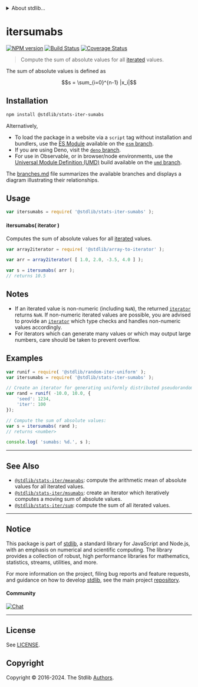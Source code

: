 <!--

@license Apache-2.0

Copyright (c) 2019 The Stdlib Authors.

Licensed under the Apache License, Version 2.0 (the "License");
you may not use this file except in compliance with the License.
You may obtain a copy of the License at

   http://www.apache.org/licenses/LICENSE-2.0

Unless required by applicable law or agreed to in writing, software
distributed under the License is distributed on an "AS IS" BASIS,
WITHOUT WARRANTIES OR CONDITIONS OF ANY KIND, either express or implied.
See the License for the specific language governing permissions and
limitations under the License.

-->


<details>
  <summary>
    About stdlib...
  </summary>
  <p>We believe in a future in which the web is a preferred environment for numerical computation. To help realize this future, we've built stdlib. stdlib is a standard library, with an emphasis on numerical and scientific computation, written in JavaScript (and C) for execution in browsers and in Node.js.</p>
  <p>The library is fully decomposable, being architected in such a way that you can swap out and mix and match APIs and functionality to cater to your exact preferences and use cases.</p>
  <p>When you use stdlib, you can be absolutely certain that you are using the most thorough, rigorous, well-written, studied, documented, tested, measured, and high-quality code out there.</p>
  <p>To join us in bringing numerical computing to the web, get started by checking us out on <a href="https://github.com/stdlib-js/stdlib">GitHub</a>, and please consider <a href="https://opencollective.com/stdlib">financially supporting stdlib</a>. We greatly appreciate your continued support!</p>
</details>

# itersumabs

[![NPM version][npm-image]][npm-url] [![Build Status][test-image]][test-url] [![Coverage Status][coverage-image]][coverage-url] <!-- [![dependencies][dependencies-image]][dependencies-url] -->

> Compute the sum of absolute values for all [iterated][mdn-iterator-protocol] values.

<section class="intro">

The sum of absolute values is defined as

<!-- <equation class="equation" label="eq:sum_absolute_values" align="center" raw="s = \sum_{i=0}^{n-1} |x_i|" alt="Equation for the sum of absolute values."> -->

```math
s = \sum_{i=0}^{n-1} |x_i|
```

<!-- <div class="equation" align="center" data-raw-text="s = \sum_{i=0}^{n-1} |x_i|" data-equation="eq:sum_absolute_values">
    <img src="https://cdn.jsdelivr.net/gh/stdlib-js/stdlib@e7ac225deb396ee6d2b4d5fc1a2faa645582349f/lib/node_modules/@stdlib/stats/iter/sumabs/docs/img/equation_sum_absolute_values.svg" alt="Equation for the sum of absolute values.">
    <br>
</div> -->

<!-- </equation> -->

</section>

<!-- /.intro -->

<!-- Package usage documentation. -->

<section class="installation">

## Installation

```bash
npm install @stdlib/stats-iter-sumabs
```

Alternatively,

-   To load the package in a website via a `script` tag without installation and bundlers, use the [ES Module][es-module] available on the [`esm` branch][esm-url].
-   If you are using Deno, visit the [`deno` branch][deno-url].
-   For use in Observable, or in browser/node environments, use the [Universal Module Definition (UMD)][umd] build available on the [`umd` branch][umd-url].

The [branches.md][branches-url] file summarizes the available branches and displays a diagram illustrating their relationships.

</section>

<section class="usage">

## Usage

```javascript
var itersumabs = require( '@stdlib/stats-iter-sumabs' );
```

#### itersumabs( iterator )

Computes the sum of absolute values for all [iterated][mdn-iterator-protocol] values.

```javascript
var array2iterator = require( '@stdlib/array-to-iterator' );

var arr = array2iterator( [ 1.0, 2.0, -3.5, 4.0 ] );

var s = itersumabs( arr );
// returns 10.5
```

</section>

<!-- /.usage -->

<!-- Package usage notes. Make sure to keep an empty line after the `section` element and another before the `/section` close. -->

<section class="notes">

## Notes

-   If an iterated value is non-numeric (including `NaN`), the returned [`iterator`][mdn-iterator-protocol] returns `NaN`. If non-numeric iterated values are possible, you are advised to provide an [`iterator`][mdn-iterator-protocol] which type checks and handles non-numeric values accordingly.
-   For iterators which can generate many values or which may output large numbers, care should be taken to prevent overflow.

</section>

<!-- /.notes -->

<!-- Package usage examples. -->

<section class="examples">

## Examples

<!-- eslint no-undef: "error" -->

```javascript
var runif = require( '@stdlib/random-iter-uniform' );
var itersumabs = require( '@stdlib/stats-iter-sumabs' );

// Create an iterator for generating uniformly distributed pseudorandom numbers:
var rand = runif( -10.0, 10.0, {
    'seed': 1234,
    'iter': 100
});

// Compute the sum of absolute values:
var s = itersumabs( rand );
// returns <number>

console.log( 'sumabs: %d.', s );
```

</section>

<!-- /.examples -->

<!-- Section to include cited references. If references are included, add a horizontal rule *before* the section. Make sure to keep an empty line after the `section` element and another before the `/section` close. -->

<section class="references">

</section>

<!-- /.references -->

<!-- Section for related `stdlib` packages. Do not manually edit this section, as it is automatically populated. -->

<section class="related">

* * *

## See Also

-   <span class="package-name">[`@stdlib/stats-iter/meanabs`][@stdlib/stats/iter/meanabs]</span><span class="delimiter">: </span><span class="description">compute the arithmetic mean of absolute values for all iterated values.</span>
-   <span class="package-name">[`@stdlib/stats-iter/msumabs`][@stdlib/stats/iter/msumabs]</span><span class="delimiter">: </span><span class="description">create an iterator which iteratively computes a moving sum of absolute values.</span>
-   <span class="package-name">[`@stdlib/stats-iter/sum`][@stdlib/stats/iter/sum]</span><span class="delimiter">: </span><span class="description">compute the sum of all iterated values.</span>

</section>

<!-- /.related -->

<!-- Section for all links. Make sure to keep an empty line after the `section` element and another before the `/section` close. -->


<section class="main-repo" >

* * *

## Notice

This package is part of [stdlib][stdlib], a standard library for JavaScript and Node.js, with an emphasis on numerical and scientific computing. The library provides a collection of robust, high performance libraries for mathematics, statistics, streams, utilities, and more.

For more information on the project, filing bug reports and feature requests, and guidance on how to develop [stdlib][stdlib], see the main project [repository][stdlib].

#### Community

[![Chat][chat-image]][chat-url]

---

## License

See [LICENSE][stdlib-license].


## Copyright

Copyright &copy; 2016-2024. The Stdlib [Authors][stdlib-authors].

</section>

<!-- /.stdlib -->

<!-- Section for all links. Make sure to keep an empty line after the `section` element and another before the `/section` close. -->

<section class="links">

[npm-image]: http://img.shields.io/npm/v/@stdlib/stats-iter-sumabs.svg
[npm-url]: https://npmjs.org/package/@stdlib/stats-iter-sumabs

[test-image]: https://github.com/stdlib-js/stats-iter-sumabs/actions/workflows/test.yml/badge.svg?branch=main
[test-url]: https://github.com/stdlib-js/stats-iter-sumabs/actions/workflows/test.yml?query=branch:main

[coverage-image]: https://img.shields.io/codecov/c/github/stdlib-js/stats-iter-sumabs/main.svg
[coverage-url]: https://codecov.io/github/stdlib-js/stats-iter-sumabs?branch=main

<!--

[dependencies-image]: https://img.shields.io/david/stdlib-js/stats-iter-sumabs.svg
[dependencies-url]: https://david-dm.org/stdlib-js/stats-iter-sumabs/main

-->

[chat-image]: https://img.shields.io/gitter/room/stdlib-js/stdlib.svg
[chat-url]: https://app.gitter.im/#/room/#stdlib-js_stdlib:gitter.im

[stdlib]: https://github.com/stdlib-js/stdlib

[stdlib-authors]: https://github.com/stdlib-js/stdlib/graphs/contributors

[umd]: https://github.com/umdjs/umd
[es-module]: https://developer.mozilla.org/en-US/docs/Web/JavaScript/Guide/Modules

[deno-url]: https://github.com/stdlib-js/stats-iter-sumabs/tree/deno
[umd-url]: https://github.com/stdlib-js/stats-iter-sumabs/tree/umd
[esm-url]: https://github.com/stdlib-js/stats-iter-sumabs/tree/esm
[branches-url]: https://github.com/stdlib-js/stats-iter-sumabs/blob/main/branches.md

[stdlib-license]: https://raw.githubusercontent.com/stdlib-js/stats-iter-sumabs/main/LICENSE

[mdn-iterator-protocol]: https://developer.mozilla.org/en-US/docs/Web/JavaScript/Reference/Iteration_protocols#The_iterator_protocol

<!-- <related-links> -->

[@stdlib/stats/iter/meanabs]: https://github.com/stdlib-js/stats-iter-meanabs

[@stdlib/stats/iter/msumabs]: https://github.com/stdlib-js/stats-iter-msumabs

[@stdlib/stats/iter/sum]: https://github.com/stdlib-js/stats-iter-sum

<!-- </related-links> -->

</section>

<!-- /.links -->
